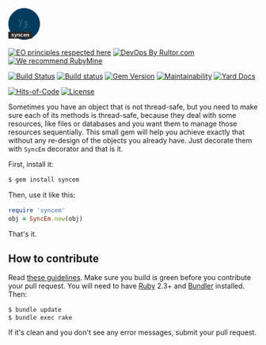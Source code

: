 <img src="/logo.svg" width="64px" height="64px"/>

[![EO principles respected here](https://www.elegantobjects.org/badge.svg)](https://www.elegantobjects.org)
[![DevOps By Rultor.com](http://www.rultor.com/b/yegor256/syncem)](http://www.rultor.com/p/yegor256/syncem)
[![We recommend RubyMine](https://www.elegantobjects.org/rubymine.svg)](https://www.jetbrains.com/ruby/)

[![Build Status](https://travis-ci.org/yegor256/syncem.svg)](https://travis-ci.org/yegor256/syncem)
[![Build status](https://ci.appveyor.com/api/projects/status/po1mn8ca96jk0llr?svg=true)](https://ci.appveyor.com/project/yegor256/syncem)
[![Gem Version](https://badge.fury.io/rb/syncem.svg)](http://badge.fury.io/rb/syncem)
[![Maintainability](https://api.codeclimate.com/v1/badges/5528e182bb5e4a2ecc1f/maintainability)](https://codeclimate.com/github/yegor256/syncem/maintainability)
[![Yard Docs](http://img.shields.io/badge/yard-docs-blue.svg)](http://rubydoc.info/github/yegor256/syncem/master/frames)

[![Hits-of-Code](https://hitsofcode.com/github/yegor256/syncem)](https://hitsofcode.com/view/github/yegor256/syncem)
[![License](https://img.shields.io/badge/license-MIT-green.svg)](https://github.com/yegor256/syncem/blob/master/LICENSE.txt)

Sometimes you have an object that is not thread-safe,
but you need to make sure each of its methods is thread-safe, because they
deal with some resources, like files or databases and you want them to
manage those resources sequentially. This small gem will help you achieve
exactly that without any re-design of the objects you already have. Just
decorate them with `SyncEm` decorator and that is it.

First, install it:

```bash
$ gem install syncem
```

Then, use it like this:

```ruby
require 'syncem'
obj = SyncEm.new(obj)
```

That's it.

## How to contribute

Read [these guidelines](https://www.yegor256.com/2014/04/15/github-guidelines.html).
Make sure you build is green before you contribute
your pull request. You will need to have [Ruby](https://www.ruby-lang.org/en/) 2.3+ and
[Bundler](https://bundler.io/) installed. Then:

```
$ bundle update
$ bundle exec rake
```

If it's clean and you don't see any error messages, submit your pull request.
